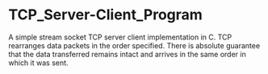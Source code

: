 # TCP_Server-Client_Program
A simple stream socket TCP server client implementation in C.
TCP rearranges data packets in the order specified. 
There is absolute guarantee that the data transferred remains intact and arrives in the same order in which it was sent.
